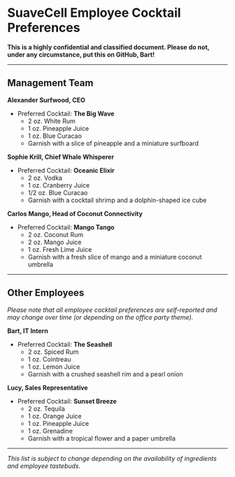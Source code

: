 # SuaveCell Employee Cocktail Preferences

**This is a highly confidential and classified document. Please do not, 
under any circumstance, put this on GitHub, Bart!**

---

## Management Team

**Alexander Surfwood, CEO**
- Preferred Cocktail: **The Big Wave**
    - 2 oz. White Rum
    - 1 oz. Pineapple Juice
    - 1 oz. Blue Curacao
    - Garnish with a slice of pineapple and a miniature surfboard

**Sophie Krill, Chief Whale Whisperer**
- Preferred Cocktail: **Oceanic Elixir**
    - 2 oz. Vodka
    - 1 oz. Cranberry Juice
    - 1/2 oz. Blue Curacao
    - Garnish with a cocktail shrimp and a dolphin-shaped ice cube

**Carlos Mango, Head of Coconut Connectivity**
- Preferred Cocktail: **Mango Tango**
    - 2 oz. Coconut Rum
    - 2 oz. Mango Juice
    - 1 oz. Fresh Lime Juice
    - Garnish with a fresh slice of mango and a miniature coconut umbrella

---

## Other Employees 

*Please note that all employee cocktail preferences are self-reported and 
may change over time (or depending on the office party theme).*

**Bart, IT Intern**
- Preferred Cocktail: **The Seashell**
    - 2 oz. Spiced Rum
    - 1 oz. Cointreau
    - 1 oz. Lemon Juice
    - Garnish with a crushed seashell rim and a pearl onion

**Lucy, Sales Representative**
- Preferred Cocktail: **Sunset Breeze**
    - 2 oz. Tequila
    - 1 oz. Orange Juice
    - 1 oz. Pineapple Juice
    - 1 oz. Grenadine
    - Garnish with a tropical flower and a paper umbrella

---

*This list is subject to change depending on the availability of 
ingredients and employee tastebuds.*

